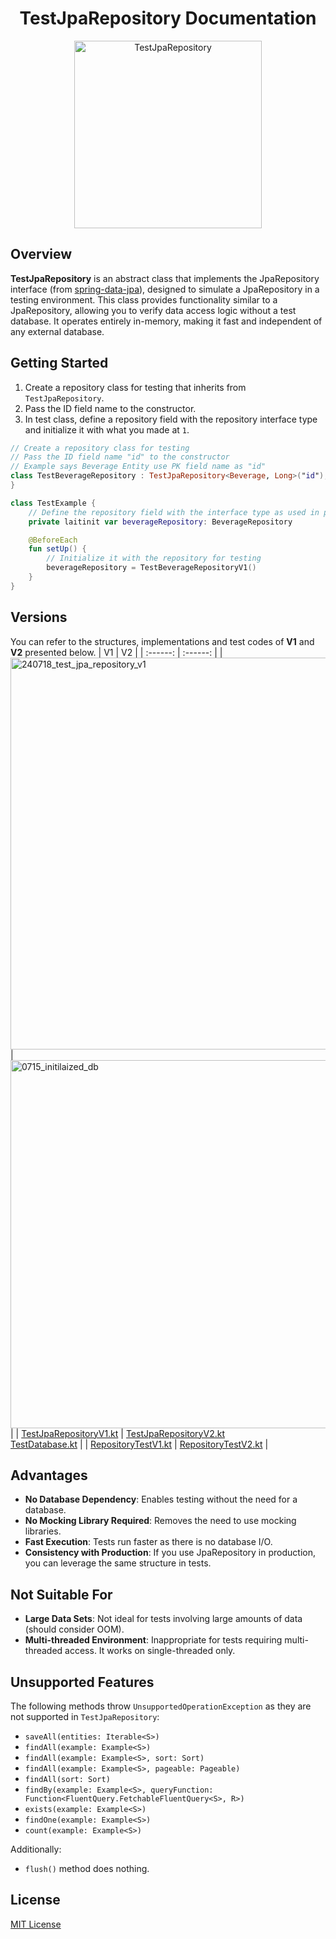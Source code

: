 <div align=center>

# TestJpaRepository Documentation

  <img width="300" alt="TestJpaRepository" src="https://github.com/user-attachments/assets/fad4bd89-16ab-4f5d-b677-0ada89bc3f8b">
</div>

## Overview
**TestJpaRepository** is an abstract class that implements the JpaRepository interface (from [spring-data-jpa](https://github.com/spring-projects/spring-data-jpa)), 
designed to simulate a JpaRepository in a testing environment. 
This class provides functionality similar to a JpaRepository, allowing you to verify data access logic without a test database. 
It operates entirely in-memory, making it fast and independent of any external database.

## Getting Started
1. Create a repository class for testing that inherits from `TestJpaRepository`.
2. Pass the ID field name to the constructor.
3. In test class, define a repository field with the repository interface type and initialize it with what you made at `1`.

```kt
// Create a repository class for testing
// Pass the ID field name "id" to the constructor
// Example says Beverage Entity use PK field name as "id"
class TestBeverageRepository : TestJpaRepository<Beverage, Long>("id"), BeverageRepository {
}

class TestExample {
    // Define the repository field with the interface type as used in production
    private laitinit var beverageRepository: BeverageRepository

    @BeforeEach
    fun setUp() {
        // Initialize it with the repository for testing
        beverageRepository = TestBeverageRepositoryV1()
    }
}
```

## Versions
You can refer to the structures, implementations and test codes of **V1** and **V2** presented below.
| V1                                      | V2                                      |
| :------: | :------: |
| <img width="627" alt="240718_test_jpa_repository_v1" src="https://github.com/user-attachments/assets/66997aa9-f5e5-4902-9c3c-8596723e2bd1">             | <img width="589" alt="0715_initilaized_db" src="https://github.com/user-attachments/assets/4ca66ca6-3b1b-440c-b857-f4effc100440">             |
| [TestJpaRepositoryV1.kt](https://github.com/yooniversal/TestJpaRepository/blob/main/src/test/kotlin/com/group/mock/v1/common/jpa/TestJpaRepositoryV1.kt) | [TestJpaRepositoryV2.kt](https://github.com/yooniversal/TestJpaRepository/blob/main/src/test/kotlin/com/group/mock/v2/common/jpa/TestJpaRepositoryV2.kt)<br>[TestDatabase.kt](https://github.com/yooniversal/TestJpaRepository/blob/main/src/test/kotlin/com/group/mock/v2/common/TestDatabase.kt) |
| [RepositoryTestV1.kt](https://github.com/yooniversal/TestJpaRepository/blob/main/src/test/kotlin/com/group/mock/v1/RepositoryTestV1.kt) | [RepositoryTestV2.kt](https://github.com/yooniversal/TestJpaRepository/blob/main/src/test/kotlin/com/group/mock/v2/RepositoryTestV2.kt) |

## Advantages
- **No Database Dependency**: Enables testing without the need for a database.
- **No Mocking Library Required**: Removes the need to use mocking libraries.
- **Fast Execution**: Tests run faster as there is no database I/O.
- **Consistency with Production**: If you use JpaRepository in production, you can leverage the same structure in tests.

## Not Suitable For
- **Large Data Sets**: Not ideal for tests involving large amounts of data (should consider OOM).
- **Multi-threaded Environment**: Inappropriate for tests requiring multi-threaded access. It works on single-threaded only.

## Unsupported Features
The following methods throw `UnsupportedOperationException` as they are not supported in `TestJpaRepository`:
- `saveAll(entities: Iterable<S>)`
- `findAll(example: Example<S>)`
- `findAll(example: Example<S>, sort: Sort)`
- `findAll(example: Example<S>, pageable: Pageable)`
- `findAll(sort: Sort)`
- `findBy(example: Example<S>, queryFunction: Function<FluentQuery.FetchableFluentQuery<S>, R>)`
- `exists(example: Example<S>)`
- `findOne(example: Example<S>)`
- `count(example: Example<S>)`

Additionally:
- `flush()` method does nothing.

## License
[MIT License](https://github.com/yooniversal/TestJpaRepository?tab=MIT-1-ov-file)
